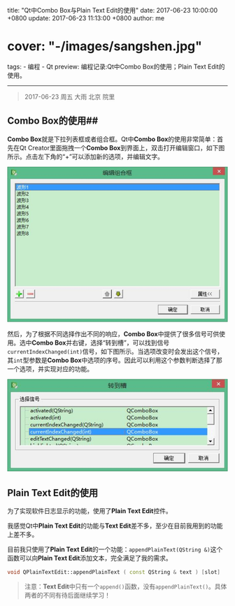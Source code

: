 title: "Qt中Combo Box与Plain Text Edit的使用"
date: 2017-06-23 10:00:00 +0800
update: 2017-06-23 11:13:00 +0800
author: me
# cover: "-/images/sangshen.jpg"
tags:
    - 编程
    - Qt
preview: 编程记录:Qt中Combo Box的使用；Plain Text Edit的使用。

---

> 2017-06-23 周五 大雨 北京 院里

## Combo Box的使用##
**Combo Box**就是下拉列表框或者组合框。Qt中**Combo Box**的使用非常简单：首先在Qt Creator里面拖拽一个**Combo Box**到界面上，双击打开编辑窗口，如下图所示。点击左下角的“+”可以添加新的选项，并编辑文字。

![Combo Box编辑窗口](./images/combo-box01.jpg)

然后，为了根据不同选择作出不同的响应，**Combo Box**中提供了很多信号可供使用。选中**Combo Box**并右键，选择“转到槽”，可以找到信号`currentIndexChanged(int)`信号，如下图所示。当选项改变时会发出这个信号，其`int`型参数是**Combo Box**中选项的序号。因此可以利用这个参数判断选择了那一个选项，并实现对应的功能。

![Combo Box的转到槽选择信号窗口](./images/combo-box02.jpg)

## Plain Text Edit的使用 ##
为了实现软件日志显示的功能，使用了**Plain Text Edit**控件。

我感觉Qt中**Plain Text Edit**的功能与**Text Edit**差不多，至少在目前我用到的功能上差不多。

目前我只使用了**Plain Text Edit**的一个功能：`appendPlainText(QString &)`这个函数可以向**Plain Text Edit**添加文本，完全满足了我的需求。

``` cpp
void QPlainTextEdit::appendPlainText ( const QString & text ) [slot]
```

> 注意：**Text Edit**中只有一个`append()`函数，没有`appendPlainText()`。具体两者的不同有待后面继续学习！